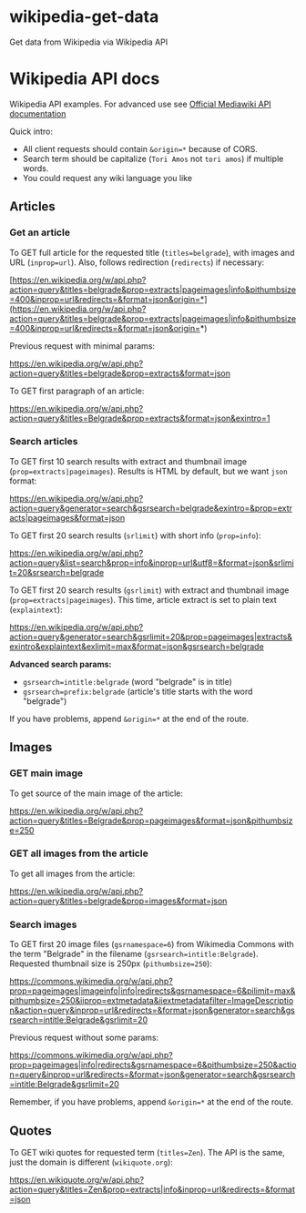 # wikipedia-get-data
Get data from Wikipedia via Wikipedia API

# Wikipedia API docs

Wikipedia API examples. For advanced use see [Official Mediawiki API documentation](https://www.mediawiki.org/wiki/API:Main_page)

Quick intro: 

- All client requests should contain `&origin=*` because of CORS. 
- Search term should be capitalize (`Tori Amos` not `tori amos`) if multiple words.
- You could request any wiki language you like

## Articles

### Get an article

To GET full article for the requested title (`titles=belgrade`), with images and URL (`inprop=url`). Also, follows redirection (`redirects`) if necessary:

[https://en.wikipedia.org/w/api.php?action=query&titles=belgrade&prop=extracts|pageimages|info&pithumbsize=400&inprop=url&redirects=&format=json&origin=*](https://en.wikipedia.org/w/api.php?action=query&titles=belgrade&prop=extracts|pageimages|info&pithumbsize=400&inprop=url&redirects=&format=json&origin=*)

Previous request with minimal params:

https://en.wikipedia.org/w/api.php?action=query&titles=belgrade&prop=extracts&format=json

To GET first paragraph of an article:

https://en.wikipedia.org/w/api.php?action=query&titles=Belgrade&prop=extracts&format=json&exintro=1

### Search articles

To GET first 10 search results with extract and thumbnail image (`prop=extracts|pageimages`). Results is HTML by default, but we want `json` format:

https://en.wikipedia.org/w/api.php?action=query&generator=search&gsrsearch=belgrade&exintro=&prop=extracts|pageimages&format=json

To GET first 20 search results (`srlimit`) with short info (`prop=info`):

https://en.wikipedia.org/w/api.php?action=query&list=search&prop=info&inprop=url&utf8=&format=json&srlimit=20&srsearch=belgrade

To GET first 20 search results (`gsrlimit`) with extract and thumbnail image (`prop=extracts|pageimages`). This time, article extract is set to plain text (`explaintext`):

https://en.wikipedia.org/w/api.php?action=query&generator=search&gsrlimit=20&prop=pageimages|extracts&exintro&explaintext&exlimit=max&format=json&gsrsearch=belgrade

**Advanced search params:**

- `gsrsearch=intitle:belgrade` (word "belgrade" is in title)
- `gsrsearch=prefix:belgrade` (article's title starts with the word "belgrade")

If you have problems, append `&origin=*` at the end of the route.

## Images

### GET main image

To get source of the main image of the article:

https://en.wikipedia.org/w/api.php?action=query&titles=Belgrade&prop=pageimages&format=json&pithumbsize=250

### GET all images from the article

To get all images from the article:

https://en.wikipedia.org/w/api.php?action=query&titles=belgrade&prop=images&format=json

### Search images

To GET first 20 image files (`gsrnamespace=6`) from Wikimedia Commons with the term "Belgrade" in the filename (`gsrsearch=intitle:Belgrade`). Requested thumbnail size is 250px (`pithumbsize=250`):

https://commons.wikimedia.org/w/api.php?prop=pageimages|imageinfo|info|redirects&gsrnamespace=6&pilimit=max&pithumbsize=250&iiprop=extmetadata&iiextmetadatafilter=ImageDescription&action=query&inprop=url&redirects=&format=json&generator=search&gsrsearch=intitle:Belgrade&gsrlimit=20

Previous request without some params:

https://commons.wikimedia.org/w/api.php?prop=pageimages|info|redirects&gsrnamespace=6&pithumbsize=250&action=query&inprop=url&redirects=&format=json&generator=search&gsrsearch=intitle:Belgrade&gsrlimit=20

Remember, if you have problems, append `&origin=*` at the end of the route.

## Quotes

To GET wiki quotes for requested term (`titles=Zen`). The API is the same, just the domain is different (`wikiquote.org`):

https://en.wikiquote.org/w/api.php?action=query&titles=Zen&prop=extracts|info&inprop=url&redirects=&format=json

